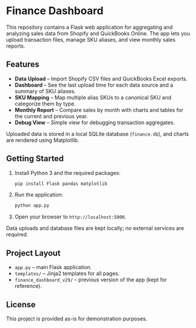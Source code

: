 # Finance Dashboard

This repository contains a Flask web application for aggregating and analyzing sales data from Shopify and QuickBooks Online. The app lets you upload transaction files, manage SKU aliases, and view monthly sales reports.

## Features

- **Data Upload** – Import Shopify CSV files and QuickBooks Excel exports.
- **Dashboard** – See the last upload time for each data source and a summary of SKU aliases.
- **SKU Mapping** – Map multiple alias SKUs to a canonical SKU and categorize them by type.
- **Monthly Report** – Compare sales by month with charts and tables for the current and previous year.
- **Debug View** – Simple view for debugging transaction aggregates.

Uploaded data is stored in a local SQLite database (`finance.db`), and charts are rendered using Matplotlib.

## Getting Started

1. Install Python 3 and the required packages:
   ```bash
   pip install Flask pandas matplotlib
   ```
2. Run the application:
   ```bash
   python app.py
   ```
3. Open your browser to `http://localhost:5000`.

Data uploads and database files are kept locally; no external services are required.

## Project Layout

- `app.py` – main Flask application.
- `templates/` – Jinja2 templates for all pages.
- `finance_dashboard_v29/` – previous version of the app (kept for reference).

## License

This project is provided as-is for demonstration purposes.
